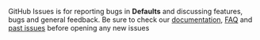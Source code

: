 GitHub Issues is for reporting bugs in **Defaults** and discussing features, bugs and general feedback. Be sure to check our [documentation](http://cocoadocs.org/docsets/Defaults), [FAQ](https://github.com/NSElvis/Defaults/wiki/FAQ) and [past issues](https://github.com/NSElvis/Defaults/issues?state=closed) before opening any new issues
